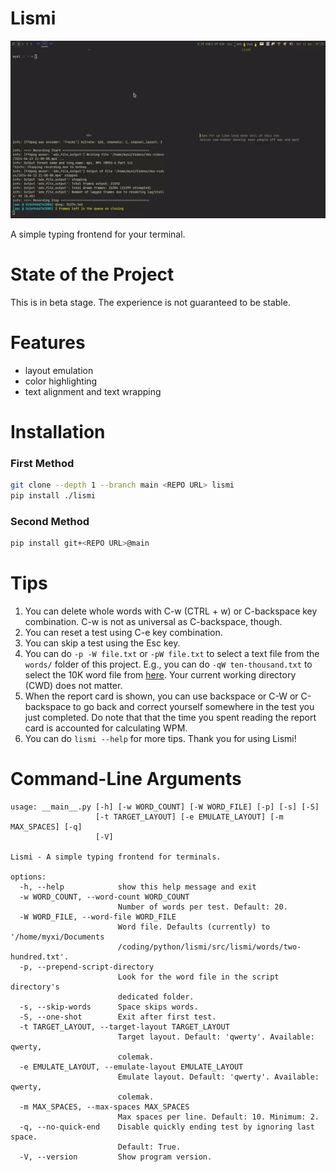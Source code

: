 # Lismi

<p align="center">
    <img src="assets/demo.gif"
</p>

A simple typing frontend for your terminal.

# State of the Project
This is in beta stage. The experience is not guaranteed to be stable.

# Features
- layout emulation
- color highlighting
- text alignment and text wrapping

# Installation
### First Method
```bash
git clone --depth 1 --branch main <REPO URL> lismi
pip install ./lismi
```
### Second Method
```bash
pip install git+<REPO URL>@main
```
# Tips
1. You can delete whole words with C-w (CTRL + w) or C-backspace key combination. C-w is
   not as universal as C-backspace, though.
1. You can reset a test using C-e key combination.
1. You can skip a test using the Esc key.
1. You can do `-p -W file.txt` or `-pW file.txt` to select a text file from the `words/`
   folder of this project. E.g., you can do `-qW ten-thousand.txt` to select the 10K
   word file from [here](src/lismi/words/ten-thousand.txt). Your current working directory (CWD)
   does not matter.
1. When the report card is shown, you can use backspace or C-W or C-backspace to go back
   and correct yourself somewhere in the test you just completed. Do note that that the
   time you spent reading the report card is accounted for calculating WPM.
1. You can do `lismi --help` for more tips. Thank you for using Lismi!

# Command-Line Arguments
```
usage: __main__.py [-h] [-w WORD_COUNT] [-W WORD_FILE] [-p] [-s] [-S]
                   [-t TARGET_LAYOUT] [-e EMULATE_LAYOUT] [-m MAX_SPACES] [-q]
                   [-V]

Lismi - A simple typing frontend for terminals.

options:
  -h, --help            show this help message and exit
  -w WORD_COUNT, --word-count WORD_COUNT
                        Number of words per test. Default: 20.
  -W WORD_FILE, --word-file WORD_FILE
                        Word file. Defaults (currently) to '/home/myxi/Documents
                        /coding/python/lismi/src/lismi/words/two-hundred.txt'.
  -p, --prepend-script-directory
                        Look for the word file in the script directory's
                        dedicated folder.
  -s, --skip-words      Space skips words.
  -S, --one-shot        Exit after first test.
  -t TARGET_LAYOUT, --target-layout TARGET_LAYOUT
                        Target layout. Default: 'qwerty'. Available: qwerty,
                        colemak.
  -e EMULATE_LAYOUT, --emulate-layout EMULATE_LAYOUT
                        Emulate layout. Default: 'qwerty'. Available: qwerty,
                        colemak.
  -m MAX_SPACES, --max-spaces MAX_SPACES
                        Max spaces per line. Default: 10. Minimum: 2.
  -q, --no-quick-end    Disable quickly ending test by ignoring last space.
                        Default: True.
  -V, --version         Show program version.
```

